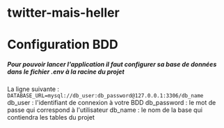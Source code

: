 # twitter-mais-heller

# Configuration BDD

##### Pour pouvoir lancer l'application il faut configurer sa base de données dans le fichier **.env** à la racine du projet 

La ligne suivante : 
`DATABASE_URL=mysql://db_user:db_password@127.0.0.1:3306/db_name`
db_user : l'identifiant de connexion à votre BDD
db_password : le mot de passe qui correspond à l'utilisateur
db_name : le nom de la base qui contiendra les tables du projet

